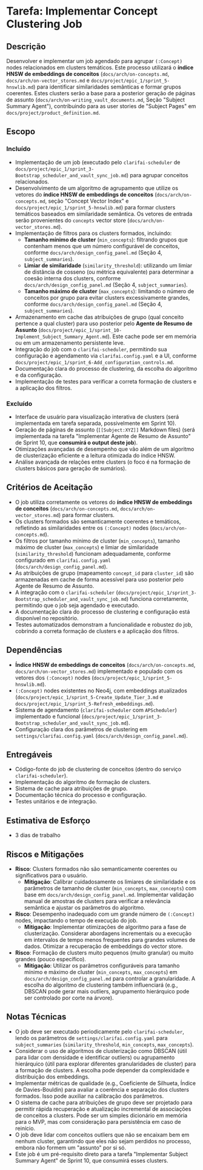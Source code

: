 # Tarefa: Implementar Concept Clustering Job

## Descrição
Desenvolver e implementar um job agendado para agrupar `(:Concept)` nodes relacionados em clusters temáticos. Este processo utilizará o **índice HNSW de embeddings de conceitos** (`docs/arch/on-concepts.md`, `docs/arch/on-vector_stores.md` e `docs/project/epic_1/sprint_5-hnswlib.md`) para identificar similaridades semânticas e formar grupos coerentes. Estes clusters serão a base para a posterior geração de páginas de assunto (`docs/arch/on-writing_vault_documents.md`, Seção "Subject Summary Agent"), contribuindo para as user stories de "Subject Pages" em `docs/project/product_definition.md`.

## Escopo

### Incluído
- Implementação de um job (executado pelo `clarifai-scheduler` de `docs/project/epic_1/sprint_3-Bootstrap_scheduler_and_vault_sync_job.md`) para agrupar conceitos relacionados.
- Desenvolvimento de um algoritmo de agrupamento que utilize os vetores do **índice HNSW de embeddings de conceitos** (`docs/arch/on-concepts.md`, seção "Concept Vector Index" e `docs/project/epic_1/sprint_5-hnswlib.md`) para formar clusters temáticos baseados em similaridade semântica. Os vetores de entrada serão provenientes do `concepts` vector store (`docs/arch/on-vector_stores.md`).
- Implementação de filtros para os clusters formados, incluindo:
    - **Tamanho mínimo de cluster** (`min_concepts`): filtrando grupos que contenham menos que um número configurável de conceitos, conforme `docs/arch/design_config_panel.md` (Seção 4, `subject_summaries`).
    - **Limiar de similaridade** (`similarity_threshold`): utilizando um limiar de distância de cosseno (ou métrica equivalente) para determinar a coesão interna dos clusters, conforme `docs/arch/design_config_panel.md` (Seção 4, `subject_summaries`).
    - **Tamanho máximo de cluster** (`max_concepts`): limitando o número de conceitos por grupo para evitar clusters excessivamente grandes, conforme `docs/arch/design_config_panel.md` (Seção 4, `subject_summaries`).
- Armazenamento em cache das atribuições de grupo (qual conceito pertence a qual cluster) para uso posterior pelo **Agente de Resumo de Assunto** (`docs/project/epic_1/sprint_10-Implement_Subject_Summary_Agent.md`). Este cache pode ser em memória ou em um armazenamento persistente leve.
- Integração do job com o `clarifai-scheduler`, permitindo sua configuração e agendamento via `clarifai.config.yaml` e a UI, conforme `docs/project/epic_1/sprint_6-Add_configuration_controls.md`.
- Documentação clara do processo de clustering, da escolha do algoritmo e da configuração.
- Implementação de testes para verificar a correta formação de clusters e a aplicação dos filtros.

### Excluído
- Interface de usuário para visualização interativa de clusters (será implementada em tarefa separada, possivelmente em Sprint 10).
- Geração de páginas de assunto (`[[Subject:XYZ]]` Markdown files) (será implementada na tarefa "Implementar Agente de Resumo de Assunto" de Sprint 10, que **consumirá o output deste job**).
- Otimizações avançadas de desempenho que vão além de um algoritmo de clusterização eficiente e a leitura otimizada do índice HNSW.
- Análise avançada de relações entre clusters (o foco é na formação de clusters básicos para geração de sumários).

## Critérios de Aceitação
- O job utiliza corretamente os vetores do **índice HNSW de embeddings de conceitos** (`docs/arch/on-concepts.md`, `docs/arch/on-vector_stores.md`) para formar clusters.
- Os clusters formados são semanticamente coerentes e temáticos, refletindo as similaridades entre os `(:Concept)` nodes (`docs/arch/on-concepts.md`).
- Os filtros por tamanho mínimo de cluster (`min_concepts`), tamanho máximo de cluster (`max_concepts`) e limiar de similaridade (`similarity_threshold`) funcionam adequadamente, conforme configurado em `clarifai.config.yaml` (`docs/arch/design_config_panel.md`).
- As atribuições de grupo (mapeamento `concept_id` para `cluster_id`) são armazenadas em cache de forma acessível para uso posterior pelo Agente de Resumo de Assunto.
- A integração com o `clarifai-scheduler` (`docs/project/epic_1/sprint_3-Bootstrap_scheduler_and_vault_sync_job.md`) funciona corretamente, permitindo que o job seja agendado e executado.
- A documentação clara do processo de clustering e configuração está disponível no repositório.
- Testes automatizados demonstram a funcionalidade e robustez do job, cobrindo a correta formação de clusters e a aplicação dos filtros.

## Dependências
- **Índice HNSW de embeddings de conceitos** (`docs/arch/on-concepts.md`, `docs/arch/on-vector_stores.md`) implementado e populado com os vetores dos `(:Concept)` nodes (`docs/project/epic_1/sprint_5-hnswlib.md`).
- `(:Concept)` nodes existentes no Neo4j, com embeddings atualizados (`docs/project/epic_1/sprint_5-Create_Update_Tier_3.md` e `docs/project/epic_1/sprint_5-Refresh_embeddings.md`).
- Sistema de agendamento (`clarifai-scheduler` com `APScheduler`) implementado e funcional (`docs/project/epic_1/sprint_3-Bootstrap_scheduler_and_vault_sync_job.md`).
- Configuração clara dos parâmetros de clustering em `settings/clarifai.config.yaml` (`docs/arch/design_config_panel.md`).

## Entregáveis
- Código-fonte do job de clustering de conceitos (dentro do serviço `clarifai-scheduler`).
- Implementação do algoritmo de formação de clusters.
- Sistema de cache para atribuições de grupo.
- Documentação técnica do processo e configuração.
- Testes unitários e de integração.

## Estimativa de Esforço
- 3 dias de trabalho

## Riscos e Mitigações
- **Risco**: Clusters formados não são semanticamente coerentes ou significativos para o usuário.
  - **Mitigação**: Calibrar cuidadosamente os limiares de similaridade e os parâmetros de tamanho de cluster (`min_concepts`, `max_concepts`) com base em `docs/arch/design_config_panel.md`. Implementar validação manual de amostras de clusters para verificar a relevância semântica e ajustar os parâmetros do algoritmo.
- **Risco**: Desempenho inadequado com um grande número de `(:Concept)` nodes, impactando o tempo de execução do job.
  - **Mitigação**: Implementar otimizações de algoritmo para a fase de clusterização. Considerar abordagens incrementais ou a execução em intervalos de tempo menos frequentes para grandes volumes de dados. Otimizar a recuperação de embeddings do vector store.
- **Risco**: Formação de clusters muito pequenos (muito granular) ou muito grandes (pouco específico).
  - **Mitigação**: Utilizar os parâmetros configuráveis para tamanho mínimo e máximo de cluster (`min_concepts`, `max_concepts`) em `docs/arch/design_config_panel.md` para controlar a granularidade. A escolha do algoritmo de clustering também influenciará (e.g., DBSCAN pode gerar mais outliers, agrupamento hierárquico pode ser controlado por corte na árvore).

## Notas Técnicas
- O job deve ser executado periodicamente pelo `clarifai-scheduler`, lendo os parâmetros de `settings/clarifai.config.yaml` para `subject_summaries` (`similarity_threshold`, `min_concepts`, `max_concepts`).
- Considerar o uso de algoritmos de clusterização como DBSCAN (útil para lidar com densidade e identificar outliers) ou agrupamento hierárquico (útil para explorar diferentes granularidades de cluster) para a formação de clusters. A escolha pode depender da complexidade e distribuição dos embeddings.
- Implementar métricas de qualidade (e.g., Coeficiente de Silhueta, Índice de Davies-Bouldin) para avaliar a coerência e separação dos clusters formados. Isso pode auxiliar na calibração dos parâmetros.
- O sistema de cache para atribuições de grupo deve ser projetado para permitir rápida recuperação e atualização incremental de associações de conceitos a clusters. Pode ser um simples dicionário em memória para o MVP, mas com consideração para persistência em caso de reinício.
- O job deve lidar com conceitos outliers que não se encaixam bem em nenhum cluster, garantindo que eles não sejam perdidos no processo, embora não formem um "assunto" por si só.
- Este job é um pré-requisito direto para a tarefa "Implementar Subject Summary Agent" de Sprint 10, que consumirá esses clusters.
